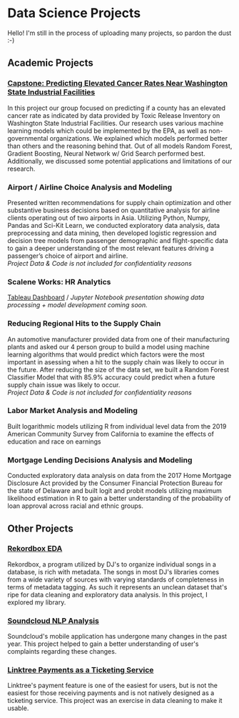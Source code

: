 # Data Science Projects
Hello! I'm still in the process of uploading many projects, so pardon the dust :-) 

## Academic Projects

### <a href='https://github.com/nbcarroll/Data-Science-Projects/blob/main/Carroll%2C%20Debnath%2C%20Geethasree%20K%20N%2C%20Majumder%20-%20%20Final%20Paper%20(Capstone).pdf'>Capstone: Predicting Elevated Cancer Rates Near Washington State Industrial Facilities</a>
In this project our group focused on predicting if a county has an elevated cancer rate as indicated by data provided by Toxic Release Inventory on Washington State Industrial Facilities. Our research uses various machine learning models which could be implemented by the EPA, as well as non-governmental organizations. We explained which models performed better than others and the reasoning behind that. Out of all models Random Forest, Gradient
Boosting, Neural Network w/ Grid Search performed best. Additionally, we discussed some potential applications and limitations of our research.

### Airport / Airline Choice Analysis and Modeling
Presented written recommendations for supply chain optimization and other substantive business decisions based on quantitative analysis for airline clients operating out of two airports in Asia. Utilizing Python, Numpy, Pandas and Sci-Kit Learn, we conducted exploratory data analysis, data preprocessing and data mining, then developed logistic regression and decision tree models from passenger demographic and flight-specific data to gain a deeper understanding of the most relevant features driving a passenger’s choice of airport and airline.<br>
<i> Project Data & Code is not included for confidentiality reasons</i>

### Scalene Works: HR Analytics
<a href='https://public.tableau.com/app/profile/nbcarr0ll/viz/ScaleneWorksHrAnalytics/Dashboard1?publish=yes'>Tableau Dashboard</a> / <i>Jupyter Notebook presentation showing data processing + model development coming soon.</i>

### Reducing Regional Hits to the Supply Chain
An automotive manufacturer provided data from one of their manufacturing plants and asked our 4 person group to build a model using machine learning algorithms that would predict which factors were the most important in asessing when a hit to the supply chain was likely to occur in the future. After reducing the size of the data set, we built a Random Forest Classifier Model that with 85.9% accuracy could predict when a future supply chain issue was likely to occur.<br>
<i> Project Data & Code is not included for confidentiality reasons</i>

### Labor Market Analysis and Modeling
Built logarithmic models utilizing R from individual level data from the 2019 American Community Survey from California to examine the effects of education and race on earnings

### Mortgage Lending Decisions Analysis and Modeling
Conducted exploratory data analysis on data from the 2017 Home Mortgage Disclosure Act provided by the Consumer Financial Protection Bureau for the state of Delaware and built logit and probit models utilizing maximum likelihood estimation in R to gain a better understanding of the probability of loan approval across racial and ethnic groups.

## Other Projects

### <a href='https://github.com/nbcarroll/Data-Science-Projects/blob/main/Rekordbox%20EDA/RekordboxEDA.ipynb'>Rekordbox EDA</a>
Rekordbox, a program utilized by DJ's to organize individual songs in a database, is rich with metadata. The songs in most DJ's libraries comes from a wide variety of sources with varying standards of completeness in terms of metadata tagging. As such it represents an unclean dataset that's ripe for data cleaning and exploratory data analysis. In this project, I explored my library.


### <a href='https://github.com/nbcarroll/Data-Science-Projects/blob/main/Soundcloud%20NLP%20Analysis/SoundcloudAppNLP.ipynb'>Soundcloud NLP Analysis</a>
Soundcloud's mobile application has undergone many changes in the past year. This project helped to gain a better understanding of user's complaints regarding these changes.
### <a href='https://github.com/nbcarroll/Data-Science-Projects/blob/main/Ticketing/ticketing.ipynb'>Linktree Payments as a Ticketing Service</a>
Linktree's payment feature is one of the easiest for users, but is not the easiest for those receiving payments and is not natively designed as a ticketing service. This project was an exercise in data cleaning to make it usable.
